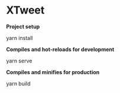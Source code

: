 # XTweet

**Project setup**

yarn install

**Compiles and hot-reloads for development**

yarn serve

**Compiles and minifies for production**


yarn build
